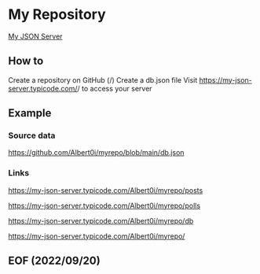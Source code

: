 # My Repository

[My JSON Server](https://my-json-server.typicode.com/)

## How to
Create a repository on GitHub (<your-username>/<your-repo>)
Create a db.json file
Visit https://my-json-server.typicode.com/<your-username>/<your-repo> to access your server

## Example

### Source data
https://github.com/Albert0i/myrepo/blob/main/db.json

### Links
https://my-json-server.typicode.com/Albert0i/myrepo/posts

https://my-json-server.typicode.com/Albert0i/myrepo/polls

https://my-json-server.typicode.com/Albert0i/myrepo/db

https://my-json-server.typicode.com/Albert0i/myrepo/

## EOF (2022/09/20)
